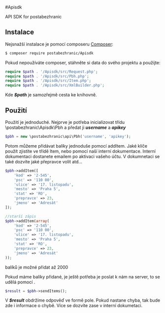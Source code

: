 #Apisdk

API SDK for postabezhranic


Instalace
------------

Nejsnažší instalace je pomocí composeru  [Composer](http://getcomposer.org/):

```sh
$ composer require postabezhranic/Apisdk
```

Pokud nepoužíváte composer, stáhněte si data do svého projektu a použijte:
```php
require $path . '/Apisdk/src/Request.php';
require $path . '/Apisdk/src/Pbh.php';
require $path . '/Apisdk/src/Item.php';
require $path . '/Apisdk/src/XmlBuilder.php';
```

Kde ***$path*** je samozřejmě cesta ke knihovně.

Použití
------------
Použití je jednoduché. Nejprve je potřeba inicializovat třídu \postabezhranic\Apisdk\Pbh a předat ji ***username*** a ***apikey***
```php
$pbh = new \postabezhranic\api\Pbh('username', 'apikey');
```

Potom můžeme přidávat balíky jednoduše pomocí addItem. 
Jaké klíče použít zjistíte ve třídě Item, nebo pomocí naší interní dokumentace.
Interní dokumentaci dostanete emailem po aktivaci vašeho účtu. V dokumnetaci se také dozvíte jaké přepravce volit atd...

```php
$pbh->addItem([
    'kod' => '2-545',
    'psc' => '110 00',
    'ulice' => '17. listopadu',
    'mesto' => 'Praha 5', 
    'stat' => 'RO',
    'prepravce' => 23,
    'jmeno' => 'Adresát'
]);

//starší zápis
$pbh->addItem(array(
    'kod' => '2-545',
    'psc' => '110 00',
    'ulice' => '17. listopadu',
    'mesto' => 'Praha 5', 
    'stat' => 'RO',
    'prepravce' => 23,
    'jmeno' => 'Adresát'
));
```

balíků je možné přidat až 2000

Pokud máme balíky přidané, je ještě potřeba je poslat k nám na server, to se udělá pomocí .

```php
$result = $pbh->sendItems();
```

V ***$result*** obdržíme odpověď ve formě pole. Pokud nastane chyba, tak bude zde i informace o chybě. Více se dozvíte zase v interní dokumetaci.
